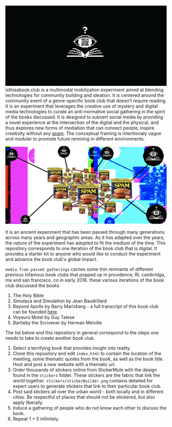 ![alt text](https://github.com/spamchurch/isthisabookclub/blob/master/bookclubFrame.png)
isthisabook.club is a multimodal mobilization experiment aimed at blending technologies for community building and ideation. It is centered around the community event of a genre-specific book club that doesn’t require reading. It is an experiment that leverages the creative use of mystery and digital media technologies to curate an anti-normative social gathering in the spirit of the books discussed.  It is designed to subvert social media by providing a novel experience at the intersection of the digital and the physical, and thus explores new forms of mediation that can connect people, inspire creativity without any <a href = "http://www.spam.church">spam</a>. The conceptual framing is intentionaly vague and modular to promote future remixing in different environments. 

![alt text](https://github.com/spamchurch/isthisabookclub/blob/master/spamweb.png)

It is an ancient experiment that has been passed through many generations across many years and geographic areas. As it has adapted over the years, the nature of the experiment has adopted to fit the medium of the time. This repository corresponds to  one iteration of the book club that is digital. It provides a starter kit to anyone who would like to conduct the experiment and advance the book club's global impact. 

`media from passed gatherings` carries some thin remnants of different previous infamous book clubs that popped up in providence, RI, cambridga, ma and san francisco, co in early 2018. these various iterations of the book club discussed the books
1. The Holy Bible
2. Simulaca and Simulation by Jean Baudrillard
3. Beyond Apollo by Barry Marlzberg - a full transcript of this book club can be founded <a href = "https://soundcloud.com/spamchurch/book-club-3-beyond-apollo">here</a>.
4. Voyeurs Motel by Guy Talese
5. Bartleby the Scrivener by Herman Melville 

The list below and this repository in general correspond to the steps one needs to take to create another book club.

1. Select a terrifying book that provides insight into reality.
2. Clone this repository and edit `index.html` to contain the location of the meeting, some thematic quotes from the book, as well as the book title. Host and post a new website with a thematic url.
3. Order thousands of stickers online from StickerMule with the design found in the `stickers` folder. These stickers are the fabric that link the world together. `stickers/stickerBuilder.png` contains detailed for expert users to generate stickers that link to their particular book club. 
4. Post said stickers all over the urban world - both locally and in different cities. Be respectful of places that should not be stickered, but also apply liberally. 
5. Induce a gathering of people who do not know each other to discuss the book. 
6. Repeat 1 + 5 infinitely. 


